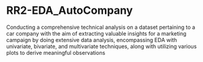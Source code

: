 # RR2-EDA_AutoCompany
Conducting a comprehensive technical analysis on a dataset pertaining to a car company with the aim of extracting valuable insights for a marketing campaign by doing extensive data analysis, encompassing EDA with univariate, bivariate, and multivariate techniques, along with utilizing various plots to derive meaningful observations
